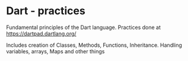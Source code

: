 # Dart - practices

Fundamental principles of the Dart language.
Practices done at https://dartpad.dartlang.org/

Includes creation of Classes, Methods, Functions, Inheritance.
Handling variables, arrays, Maps and other things
